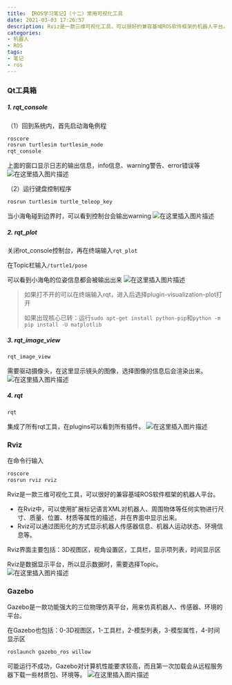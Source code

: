 ```yaml
---
title: 【ROS学习笔记】（十二）常用可视化工具
date: 2021-03-03 17:26:57
description: Rviz是一款三维可视化工具，可以很好的兼容基域ROS软件框架的机器人平台。Rviz可以通过图形化的方式显示机器人传感器信息、机器人运动状态、环境信息等。
categories:
- 机器人
- ROS
tags:
- 笔记
- ros
---
```


### Qt工具箱

##### 1. rqt_console

（1）回到系统内，首先启动海龟例程

```bash
roscore
rosrun turtlesim turtlesim_node
rqt_console
```
上面的窗口显示日志的输出信息，info信息、warning警告、error错误等
![在这里插入图片描述](https://img-blog.csdnimg.cn/20210303171340312.png?x-oss-process=image/watermark,type_ZmFuZ3poZW5naGVpdGk,shadow_10,text_aHR0cHM6Ly9ibG9nLmNzZG4ubmV0L3dlaXhpbl80NDU0MzQ2Mw==,size_16,color_FFFFFF,t_70)

（2）运行键盘控制程序

```bash
rosrun turtlesim turtle_teleop_key
```

当小海龟碰到边界时，可以看到控制台会输出warning
![在这里插入图片描述](https://img-blog.csdnimg.cn/20210303171438842.png?x-oss-process=image/watermark,type_ZmFuZ3poZW5naGVpdGk,shadow_10,text_aHR0cHM6Ly9ibG9nLmNzZG4ubmV0L3dlaXhpbl80NDU0MzQ2Mw==,size_16,color_FFFFFF,t_70)

##### 2. rqt_plot

关闭rot_console控制台，再在终端输入`rqt_plot`

在Topic栏输入`/turtle1/pose`

可以看到小海龟的位姿信息都会被输出出来
![在这里插入图片描述](https://img-blog.csdnimg.cn/2021030317173236.png?x-oss-process=image/watermark,type_ZmFuZ3poZW5naGVpdGk,shadow_10,text_aHR0cHM6Ly9ibG9nLmNzZG4ubmV0L3dlaXhpbl80NDU0MzQ2Mw==,size_16,color_FFFFFF,t_70)

> 如果打不开的可以在终端输入rqt，进入后选择plugin-visualization-plot打开
>
> 如果出现核心已转：运行`sudo apt-get install python-pip`和`python -m pip install -U matplotlib`

##### 3. rqt_image_view
```bash
rqt_image_view
```
需要驱动摄像头，在这里显示镜头的图像，选择图像的信息后会渲染出来。
![在这里插入图片描述](https://img-blog.csdnimg.cn/20210303171944840.png?x-oss-process=image/watermark,type_ZmFuZ3poZW5naGVpdGk,shadow_10,text_aHR0cHM6Ly9ibG9nLmNzZG4ubmV0L3dlaXhpbl80NDU0MzQ2Mw==,size_16,color_FFFFFF,t_70)
##### 4. rqt
```bash
rqt
```
集成了所有rqt工具，在plugins可以看到所有插件。
![在这里插入图片描述](https://img-blog.csdnimg.cn/20210303172113987.png)

### Rviz

在命令行输入

```bash
roscore
rosrun rviz rviz
```

Rviz是一款三维可视化工具，可以很好的兼容基域ROS软件框架的机器人平台。

* 在Rviz中，可以使用扩展标记语言XML对机器人、周围物体等任何实物进行尺寸、质量、位置、材质等属性的描述，并在界面中显示出来。
* Rviz可以通过图形化的方式显示机器人传感器信息、机器人运动状态、环境信息等。

Rviz界面主要包括：3D视图区，视角设置区，工具栏，显示项列表，时间显示区

Rviz是数据显示平台，所以显示数据时，需要选择Topic。
![在这里插入图片描述](https://img-blog.csdnimg.cn/20210303172221272.png?x-oss-process=image/watermark,type_ZmFuZ3poZW5naGVpdGk,shadow_10,text_aHR0cHM6Ly9ibG9nLmNzZG4ubmV0L3dlaXhpbl80NDU0MzQ2Mw==,size_16,color_FFFFFF,t_70)

### Gazebo

Gazebo是一款功能强大的三位物理仿真平台，用来仿真机器人、传感器、环境的平台。

在Gazebo也包括：0-3D视图区，1-工具栏，2-模型列表，3-模型属性，4-时间显示区

```bash
roslaunch gazebo_ros willow
```

可能运行不成功，Gazebo对计算机性能要求较高，而且第一次加载会从远程服务器下载一些材质包、环境等。
![在这里插入图片描述](https://img-blog.csdnimg.cn/20210303172558320.png?x-oss-process=image/watermark,type_ZmFuZ3poZW5naGVpdGk,shadow_10,text_aHR0cHM6Ly9ibG9nLmNzZG4ubmV0L3dlaXhpbl80NDU0MzQ2Mw==,size_16,color_FFFFFF,t_70)